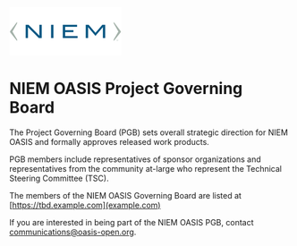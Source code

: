 <img src="/NIEM-icon.png" width="200">

# NIEM OASIS Project Governing Board

The Project Governing Board (PGB) sets overall strategic direction for NIEM OASIS and formally approves released work products. 

PGB members include representatives of sponsor organizations and representatives from the community at-large who represent the Technical Steering Committee (TSC).  

The members of the NIEM OASIS Governing Board are listed at [https://tbd.example.com](example.com)

If you are interested in being part of the NIEM OASIS PGB, contact communications@oasis-open.org.

